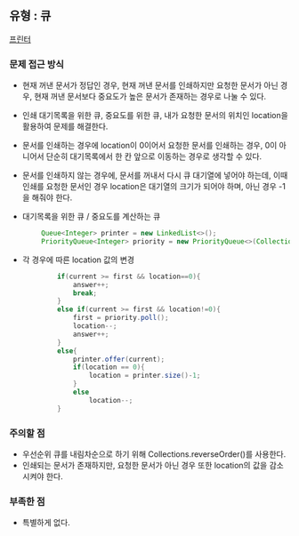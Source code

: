 ## 유형 : 큐
[프린터](https://school.programmers.co.kr/learn/courses/30/lessons/42587)

### 문제 접근 방식
  - 현재 꺼낸 문서가 정답인 경우, 현재 꺼낸 문서를 인쇄하지만 요청한 문서가 아닌 경우, 현재 꺼낸 문서보다 중요도가 높은 문서가 존재하는 경우로 나눌 수 있다.
  - 인쇄 대기목록을 위한 큐, 중요도를 위한 큐, 내가 요청한 문서의 위치인 location을 활용하여 문제를 해결한다. 
  - 문서를 인쇄하는 경우에 location이 0이어서 요청한 문서를 인쇄하는 경우, 0이 아니어서 단순히 대기목록에서 한 칸 앞으로 이동하는 경우로 생각할 수 있다.
  - 문서를 인쇄하지 않는 경우에, 문서를 꺼내서 다시 큐 대기열에 넣어야 하는데, 이때 인쇄를 요청한 문서인 경우 location은 대기열의 크기가 되어야 하며, 아닌 경우 -1을 해줘야 한다.

  - 대기목록을 위한 큐 / 중요도를 계산하는 큐
``` Java
        Queue<Integer> printer = new LinkedList<>();
        PriorityQueue<Integer> priority = new PriorityQueue<>(Collections.reverseOrder());
```

  - 각 경우에 따른 location 값의 변경
``` Java
            if(current >= first && location==0){
                answer++;
                break;
            }
            else if(current >= first && location!=0){
                first = priority.poll();
                location--;
                answer++;
            }
            else{
                printer.offer(current);
                if(location == 0){
                    location = printer.size()-1;
                }
                else
                    location--;
            }
```

### 주의할 점
  - 우선순위 큐를 내림차순으로 하기 위해 Collections.reverseOrder()를 사용한다. 
  - 인쇄되는 문서가 존재하지만, 요청한 문서가 아닌 경우 또한 location의 값을 감소시켜야 한다. 

### 부족한 점
  - 특별하게 없다.
